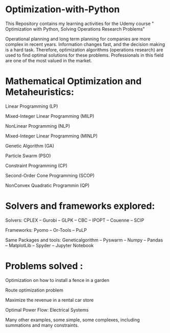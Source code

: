 # Optimization-with-Python
This Repository contains my learning activities for the Udemy course " Optimization with Python, Solving Operations Research Problems"

Operational planning and long term planning for companies are more complex in recent years. Information changes fast, and the decision making is a hard task. Therefore, optimization algorithms (operations research) are used to find optimal solutions for these problems. Professionals in this field are one of the most valued in the market.

 Mathematical Optimization and Metaheuristics:
 =============================================

Linear Programming (LP)

Mixed-Integer Linear Programming (MILP)

NonLinear Programming (NLP)

Mixed-Integer Linear Programming (MINLP)

Genetic Algorithm (GA)

Particle Swarm (PSO)

Constraint Programming (CP)

Second-Order Cone Programming (SCOP)

NonConvex Quadratic Programmin (QP)



Solvers and frameworks explored:
================================

Solvers: CPLEX – Gurobi – GLPK – CBC – IPOPT – Couenne – SCIP

Frameworks: Pyomo – Or-Tools – PuLP

Same Packages and tools: Geneticalgorithm – Pyswarm – Numpy – Pandas – MatplotLib – Spyder – Jupyter Notebook




Problems  solved :
==================

Optimization on how to install a fence in a garden

Route optimization problem

Maximize the revenue in a rental car store

Optimal Power Flow: Electrical Systems

Many other examples, some simple, some complexes, including summations and many constraints.

